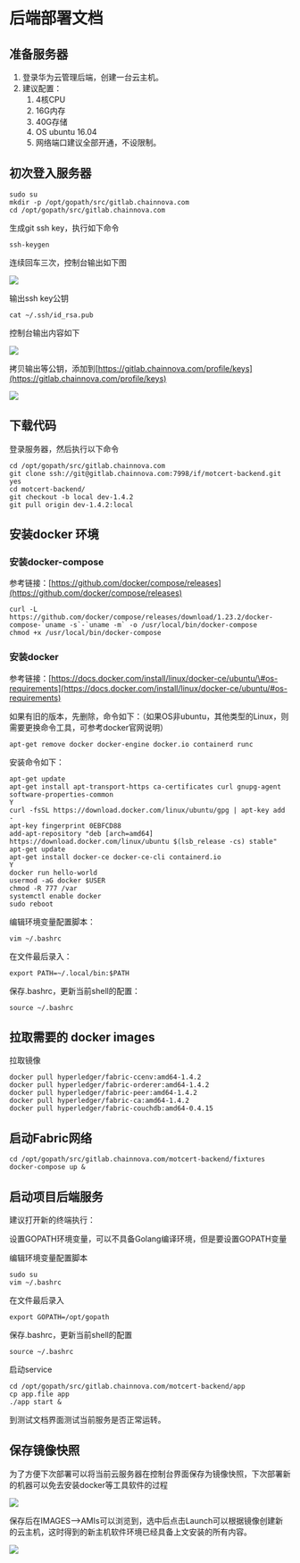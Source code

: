 # 后端部署文档

## 准备服务器

1. 登录华为云管理后端，创建一台云主机。
2. 建议配置：
   1. 4核CPU
   2. 16G内存
   3. 40G存储
   4. OS ubuntu 16.04
   5. 网络端口建议全部开通，不设限制。

## 初次登入服务器

```
sudo su
mkdir -p /opt/gopath/src/gitlab.chainnova.com
cd /opt/gopath/src/gitlab.chainnova.com
```

生成git ssh key，执行如下命令

```text
ssh-keygen
```

连续回车三次，控制台输出如下图

![](../.gitbook/assets/image%20%283%29.png)

 输出ssh key公钥

```text
cat ~/.ssh/id_rsa.pub
```

 控制台输出内容如下

![](../.gitbook/assets/image%20%282%29.png)

拷贝输出等公钥，添加到[https://gitlab.chainnova.com/profile/keys](https://gitlab.chainnova.com/profile/keys)

![](../.gitbook/assets/image%20%289%29.png)

## 下载代码

登录服务器，然后执行以下命令

```text
cd /opt/gopath/src/gitlab.chainnova.com
git clone ssh://git@gitlab.chainnova.com:7998/if/motcert-backend.git
yes
cd motcert-backend/
git checkout -b local dev-1.4.2
git pull origin dev-1.4.2:local
```

## 安装docker 环境

### 安装docker-compose 

参考链接：[https://github.com/docker/compose/releases](https://github.com/docker/compose/releases)

```text
curl -L https://github.com/docker/compose/releases/download/1.23.2/docker-compose-`uname -s`-`uname -m` -o /usr/local/bin/docker-compose
chmod +x /usr/local/bin/docker-compose
```

### 安装docker

参考链接：[https://docs.docker.com/install/linux/docker-ce/ubuntu/\#os-requirements](https://docs.docker.com/install/linux/docker-ce/ubuntu/#os-requirements)

如果有旧的版本，先删除，命令如下：（如果OS非ubuntu，其他类型的Linux，则需要更换命令工具，可参考docker官网说明）

```text
apt-get remove docker docker-engine docker.io containerd runc
```

安装命令如下：

```text
apt-get update
apt-get install apt-transport-https ca-certificates curl gnupg-agent software-properties-common
Y
curl -fsSL https://download.docker.com/linux/ubuntu/gpg | apt-key add -
apt-key fingerprint 0EBFCD88
add-apt-repository "deb [arch=amd64] https://download.docker.com/linux/ubuntu $(lsb_release -cs) stable"
apt-get update
apt-get install docker-ce docker-ce-cli containerd.io
Y
docker run hello-world
usermod -aG docker $USER
chmod -R 777 /var
systemctl enable docker
sudo reboot
```


编辑环境变量配置脚本：

```text
vim ~/.bashrc
```

在文件最后录入：

```text
export PATH=~/.local/bin:$PATH
```

保存.bashrc，更新当前shell的配置：

```text
source ~/.bashrc
```



## 拉取需要的 docker images

拉取镜像

```text
docker pull hyperledger/fabric-ccenv:amd64-1.4.2
docker pull hyperledger/fabric-orderer:amd64-1.4.2
docker pull hyperledger/fabric-peer:amd64-1.4.2
docker pull hyperledger/fabric-ca:amd64-1.4.2
docker pull hyperledger/fabric-couchdb:amd64-0.4.15
```

## 启动Fabric网络

```text
cd /opt/gopath/src/gitlab.chainnova.com/motcert-backend/fixtures
docker-compose up &
```

## 启动项目后端服务

建议打开新的终端执行：

设置GOPATH环境变量，可以不具备Golang编译环境，但是要设置GOPATH变量

编辑环境变量配置脚本

```text
sudo su
vim ~/.bashrc
```

在文件最后录入

```text
export GOPATH=/opt/gopath
```

保存.bashrc，更新当前shell的配置

```text
source ~/.bashrc
```

启动service

```text
cd /opt/gopath/src/gitlab.chainnova.com/motcert-backend/app
cp app.file app
./app start &
```

到测试文档界面测试当前服务是否正常运转。

## 保存镜像快照

为了方便下次部署可以将当前云服务器在控制台界面保存为镜像快照，下次部署新的机器可以免去安装docker等工具软件的过程

![](../.gitbook/assets/image%20%2837%29.png)



保存后在IMAGES--&gt;AMIs可以浏览到，选中后点击Launch可以根据镜像创建新的云主机，这时得到的新主机软件环境已经具备上文安装的所有内容。

![](../.gitbook/assets/image%20%2823%29.png)



